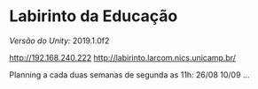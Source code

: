 # Labirinto da Educação

*Versão do Unity:* 2019.1.0f2

http://192.168.240.222
http://labirinto.larcom.nics.unicamp.br/

Planning a cada duas semanas de segunda as 11h:
 26/08
 10/09
 ...